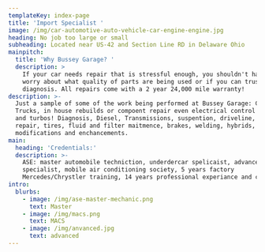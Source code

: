 ```yaml
---
templateKey: index-page
title: 'Import Specialist '
image: /img/car-automotive-auto-vehicle-car-engine-engine.jpg
heading: No job too large or small
subheading: Located near US-42 and Section Line RD in Delaware Ohio
mainpitch:
  title: 'Why Bussey Garage? '
  description: >
    If your car needs repair that is stressful enough, you shouldn't have to
    worry about what quality of parts are being used or if you can trust the
    diagnosis. All repairs come with a 2 year 24,000 mile warranty!
description: >-
  Just a sample of some of the work being performed at Bussey Garage: Cars,
  Trucks, in house rebuilds or compoent repair even electrical control modules
  and turbos! Diagnosis, Diesel, Transmissions, suspention, driveline, engine
  repair, tires, fluid and filter maitmence, brakes, welding, hybrids,
  modifications and enchancements.   
main:
  heading: 'Credentials:'
  description: >-
    ASE: master automobile techniction, underdercar spelicaist, advanced level
    specialist, mobile air conditioning society, 5 years factory
    Mercedes/Chrystler training, 14 years professional experiance and counting. 
intro:
  blurbs:
    - image: /img/ase-master-mechanic.png
      text: Master
    - image: /img/macs.png
      text: MACS
    - image: /img/anvanced.jpg
      text: advanced
---
```


